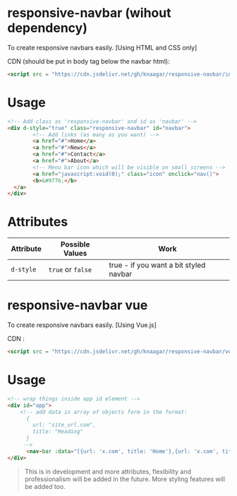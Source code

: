# responsive-navbar (wihout dependency)
To create responsive navbars easily. [Using HTML and CSS only]

CDN (should be put in body tag below the navbar html):
```HTML
<script src = "https://cdn.jsdelivr.net/gh/knaagar/responsive-navbar/index.js"></script>
```

# Usage
```HTML
<!-- Add class as 'responsive-navbar' and id as 'navbar' -->
<div d-style="true" class="responsive-navbar" id="navbar">
		<!-- Add links (as many as you want) -->
		<a href="#">Home</a>
		<a href="#">News</a>
		<a href="#">Contact</a>
		<a href="#">About</a>
		<!-- Menu bar icon which will be visible on small screens -->
		<a href="javascript:void(0);" class="icon" onclick="nav()">
		<b>&#9776;</b>
  </a>
</div>
```

# Attributes
| Attribute     | Possible Values | Work |
| ------------- | ------------- | -------|
| `d-style`       | `true` or `false` | true - if you want a bit styled navbar |

# responsive-navbar vue

To create responsive navbars easily. [Using Vue.js]

CDN :
```HTML
<script src = "https://cdn.jsdelivr.net/gh/knaagar/responsive-navbar/vue/vue.js"></script>
```

# Usage
```HTML
<!-- wrap things inside app id element -->
<div id="app">
    <!-- add data in array of objects form in the format:
      {
        url: "site_url.com",
        title: "Heading"
      }
     -->
      <nav-bar :data="[{url: 'x.com', title: 'Home'},{url: 'x.com', title: 'About'},{url: 'x.com', title: 'Contact'}]"></nav-bar>
</div>
```

> This is in development and more attributes, flexibility and professionalism will be added in the future. More styling features will be added too.
